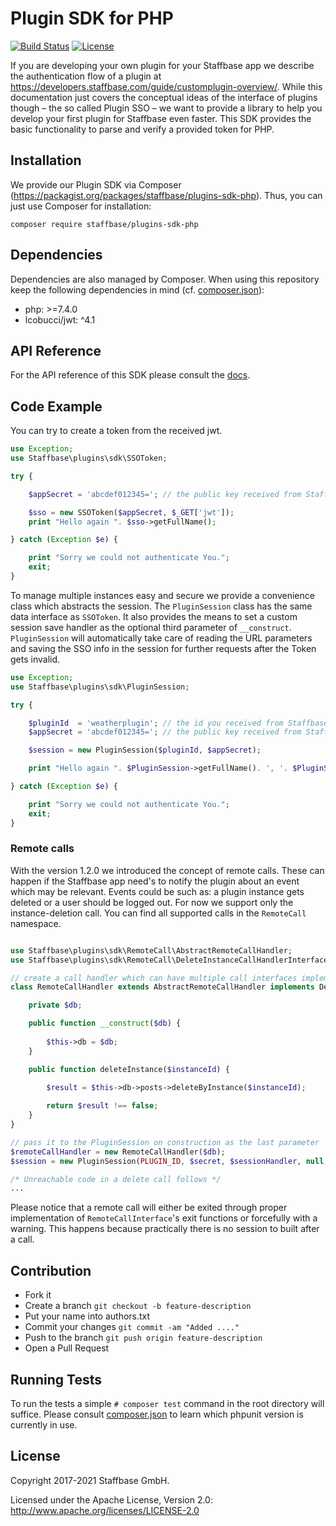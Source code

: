 # Plugin SDK for PHP

[![Build Status](https://github.com/Staffbase/plugins-sdk-php/workflows/PHP%20Composer/badge.svg)](https://github.com/Staffbase/plugins-sdk-php/actions)
[![License](https://img.shields.io/badge/License-Apache%202.0-blue.svg)](https://opensource.org/licenses/Apache-2.0)

If you are developing your own plugin for your Staffbase app we describe the authentication flow of a plugin at https://developers.staffbase.com/guide/customplugin-overview/. While this documentation just covers the conceptual ideas of the interface of plugins though – the so called Plugin SSO – we want to provide a library to help you develop your first plugin for Staffbase even faster. This SDK provides the basic functionality to parse and verify a provided token for PHP.

## Installation

We provide our Plugin SDK via Composer (https://packagist.org/packages/staffbase/plugins-sdk-php). Thus, you can just use Composer for installation:

```
composer require staffbase/plugins-sdk-php
```

## Dependencies

Dependencies are also managed by Composer. When using this repository keep the following dependencies in mind (cf. [composer.json](composer.json)):

* php: >=7.4.0
* lcobucci/jwt: ^4.1

## API Reference

For the API reference of this SDK please consult the [docs](doc/api.md).

## Code Example

You can try to create a token from the received jwt.

```php
use Exception;
use Staffbase\plugins\sdk\SSOToken;

try {

	$appSecret = 'abcdef012345='; // the public key received from Staffbase.

	$sso = new SSOToken($appSecret, $_GET['jwt']);
	print "Hello again ". $sso->getFullName();

} catch (Exception $e) {

	print "Sorry we could not authenticate You.";
	exit;
}
```

To manage multiple instances easy and secure we provide a convenience class which abstracts the session.
The `PluginSession` class has the same data interface as `SSOToken`. It also provides the means to set a custom session save handler as the optional third parameter of `__construct`. `PluginSession` will automatically take care of reading the URL parameters and saving the SSO info in the session for further requests after the Token gets invalid.

```php
use Exception;
use Staffbase\plugins\sdk\PluginSession;

try {

	$pluginId  = 'weatherplugin'; // the id you received from Staffbase.
	$appSecret = 'abcdef012345='; // the public key received from Staffbase.

	$session = new PluginSession($pluginId, $appSecret);

	print "Hello again ". $PluginSession->getFullName(). ', '. $PluginSession->getSessionVar('message');

} catch (Exception $e) {

	print "Sorry we could not authenticate You.";
	exit;
}
```

### Remote calls
With the version 1.2.0 we introduced the concept of remote calls. These can happen if the Staffbase app need's to notify the plugin about an event which may be relevant. Events could be such as: a plugin instance gets deleted or a user should be logged out. For now we support only the instance-deletion call. You can find all supported calls in the `RemoteCall` namespace. 

```php

use Staffbase\plugins\sdk\RemoteCall\AbstractRemoteCallHandler;
use Staffbase\plugins\sdk\RemoteCall\DeleteInstanceCallHandlerInterface;

// create a call handler which can have multiple call interfaces implemented
class RemoteCallHandler extends AbstractRemoteCallHandler implements DeleteInstanceCallHandlerInterface {

    private $db;

    public function __construct($db) {
    
        $this->db = $db;
    } 

    public function deleteInstance($instanceId) {
    
        $result = $this->db->posts->deleteByInstance($instanceId);

        return $result !== false;
    }
}

// pass it to the PluginSession on construction as the last parameter
$remoteCallHandler = new RemoteCallHandler($db);
$session = new PluginSession(PLUGIN_ID, $secret, $sessionHandler, null, $remoteCallHandler);

/* Unreachable code in a delete call follows */
...

```

Please notice that a remote call will either be exited through proper implementation of `RemoteCallInterface`'s exit functions or forcefully with a warning. This happens because practically there is no session to built after a call.

## Contribution

- Fork it
- Create a branch `git checkout -b feature-description`
- Put your name into authors.txt
- Commit your changes `git commit -am "Added ...."`
- Push to the branch `git push origin feature-description`
- Open a Pull Request

## Running Tests

To run the tests a simple `# composer test` command in the root directory will suffice. Please consult [composer.json](composer.json) to learn which phpunit version is currently in use.


## License

Copyright 2017-2021 Staffbase GmbH.

Licensed under the Apache License, Version 2.0: http://www.apache.org/licenses/LICENSE-2.0
